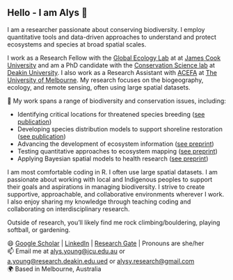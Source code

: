 ## Hello - I am Alys 👋

I am a researcher passionate about conserving biodiversity. I employ quantitative tools and data-driven approaches to understand and protect ecosystems and species at broad spatial scales. 
 
I work as a Research Fellow with the [Global Ecology Lab](https://www.globalecologylab.org/) at at [James Cook University](https://www.jcu.edu.au/) and am a PhD candidate with the [Conservation Science lab](https://conservationscience.org.au/) at [Deakin University](https://www.deakin.edu.au/). I also work as a Research Assistant with [ACEFA](https://acefa-hubs.github.io/) at [The University of Melbourne](https://www.unimelb.edu.au/). My research focuses on the biogeography, ecology, and remote sensing, often using large spatial datasets.

🔭 My work spans a range of biodiversity and conservation issues, including:

- Identifying critical locations for threatened species breeding ([see publication](https://zslpublications.onlinelibrary.wiley.com/doi/abs/10.1111/acv.12763))
- Developing species distribution models to support shoreline restoration ([see publication](https://www.sciencedirect.com/science/article/abs/pii/S2352485523000464))
- Advancing the development of ecosystem information ([see preprint](https://ecoevorxiv.org/repository/view/7654/))
- Testing quantitative approaches to ecosystem mapping ([see preprint](https://ecoevorxiv.org/repository/view/8500/))
- Applying Bayesian spatial models to health research ([see preprint](https://www.medrxiv.org/content/10.1101/2024.11.06.24316846v1))

I am most comfortable coding in R. I often use large spatial datasets. I am passionate about working with local and Indigenous peoples to support their goals and aspirations in managing biodiversity. I strive to create supportive, approachable, and collaborative environments wherever I work. I also enjoy sharing my knowledge through teaching coding and collaborating on interdisciplinary research.

Outside of research, you’ll likely find me rock climbing/bouldering, playing softball, or gardening. 

😄 [Google Scholar](https://scholar.google.com.au/citations?user=_Gb6Y44AAAAJ&hl=en&oi=ao) | [LinkedIn](https://au.linkedin.com/in/alys-young) | [Research Gate](https://www.researchgate.net/profile/Alys-Young-3) | Pronouns are she/her  
📫 Email me at alys.young@jcu.edu.au or a.young@research.deakin.edu.ued or alysy.research@gmail.com  
🌍 Based in Melbourne, Australia  
